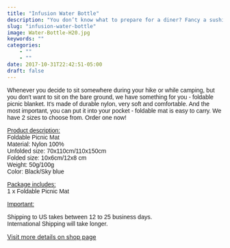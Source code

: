 ```yaml
---
title: "Infusion Water Bottle"
description: "You don’t know what to prepare for a diner? Fancy a sushi but don’t want to spend money in a restaurant? With our amazing sushi roller you will be able to prepare it in no time..."
slug: "infusion-water-bottle"
image: Water-Bottle-H20.jpg 
keywords: ""
categories: 
    - ""
    - ""
date: 2017-10-31T22:42:51-05:00 
draft: false
---
```


<p><span style="font-size: 14px;"><span style="font-family: arial,helvetica,sans-serif;">Whenever you decide to sit somewhere during your hike or while camping, but you don't want to sit on the bare ground, we have something for you - foldable picnic blanket. It's made of durable nylon, very soft and comfortable. And the most important, you can put it into your pocket - foldable mat&nbsp;is easy to carry. We have 2 sizes to choose from. Order one now!</span></span></p>
<p><span style="font-size: 14px;"><span style="font-family: arial,helvetica,sans-serif;"><u>Product description:</u><br>Foldable&nbsp;Picnic Mat<br> Material:&nbsp;Nylon 100%<br> Unfolded size: 70x110cm/110x150cm<br> Folded&nbsp;size: 10x6cm/12x8 cm<br> Weight: 50g/100g<br> Color: Black/Sky blue</span></span></p>
<p><span style="font-size: 14px;"><span style="font-family: arial,helvetica,sans-serif;"><u>Package includes:</u><br> 1 x&nbsp;Foldable Picnic Mat</span></span></p>
<p><span style="font-size: 14px;"><span style="font-family: arial,helvetica,sans-serif;"><u>Important:</u><br></span></span></p>
<meta charset="utf-8"><meta charset="utf-8">
<p><span style="font-size: 14px;"><span style="font-family: arial,helvetica,sans-serif;"><span>S</span><span>hipping to US takes between 12 to 25 business days.&nbsp;</span><br><span>International Shipping will take longer.&nbsp;</span><br></span></span></p>
<p>
<a href="https://gadgetuni.com/products/infusion-water-bottle?utm_source=lifestyle&utm_medium=link" target="_blank" title="Infusion Water Bottle" rel="noopener noreferrer">Visit more details on shop page</a></p>